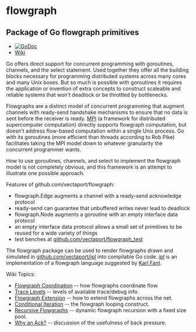 # flowgraph
Package of Go flowgraph primitives
----------------------------------

* [![GoDoc](https://godoc.org/github.com/vectaport/flowgraph?status.svg)](https://godoc.org/github.com/vectaport/flowgraph)
* [Wiki](https://github.com/vectaport/flowgraph/wiki)

Go offers direct support for concurrent programming with goroutines, channels, and the select statement.  Used together they offer all the building blocks necessary for programming distributed systems across many cores and many Unix boxes.  But so much is possible with goroutines it requires the application or invention of extra concepts to construct scaleable and reliable systems that won't deadlock or be throttled by bottlenecks.

Flowgraphs are a distinct model of concurrent programming that augment channels with ready-send handshake mechanisms to ensure that no data is sent before the receiver is ready.  [MPI](http://en.wikipedia.org/wiki/Message_Passing_Interface) (a framework for distributed supercomputer computation) directly supports flowgraph computation, but doesn't address flow-based computation within a single Unix process.  Go with its goroutines (more efficient than threads according to Rob Pike) facilitates taking the MPI model down to whatever granularity the concurrent programmer wants.

How to use goroutines, channels, and select to implement the flowgraph model is not completely obvious, and this framework is an attempt to illustrate one possible approach.  

Features of github.com/vectaport/flowgraph:

* flowgraph.Edge augments a channel with a ready-send acknowledge protocol
 * ready-send can guarantee that unbuffered writes never lead to deadlock
* flowgraph.Node augments a goroutine with an empty interface data protocol
 * an empty interface data protocol allows a small set of primitives to be reused for a wide variety of things
* test benches at [github.com/vectaport/flowgraph_test](http://github.com/vectaport/flowgraph_test)

The flowgraph package can be used to render flowgraphs drawn and simulated in [github.com/vectaport/ipl](http://github.com/vectaport/ipl-1.1) into compilable Go code.  [_ipl_](http://ipl.sf.net) is an implementation of a flowgraph language suggested by [Karl Fant](http://karlfant.net).

Wiki Topics:

* [Flowgraph Coordination](http://github.com/vectaport/flowgraph/wiki/Flowgraph%20Coordination) -- how flowgraphs coordinate flow.
* [Trace Levels](http://github.com/vectaport/flowgraph/wiki/Trace%20Levels) -- levels of available trace/debug info.
* [Flowgraph Extension](http://github.com/vectaport/flowgraph/wiki/Flowgraph%20Extension) -- how to extend flowgraphs across the net.
* [Conditional Iteration](http://github.com/vectaport/flowgraph/wiki/Conditional%20Iteration) -- the flowgraph looping construct.
* [Recursive Flowgraphs](http://github.com/vectaport/flowgraph/wiki/Recursive%20Flowgraphs) -- dynamic flowgraph recursion with a fixed size pool.
* [Why an Ack?](https://github.com/vectaport/flowgraph/wiki/Why-an-Ack%3F) -- discussion of the usefulness of back pressure.
